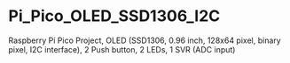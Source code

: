 # Pi_Pico_OLED_SSD1306_I2C
Raspberry Pi Pico Project, OLED (SSD1306, 0.96 inch, 128x64 pixel, binary pixel, I2C interface), 2 Push button, 2 LEDs, 1 SVR (ADC input) 
